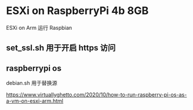 # ESXi on RaspberryPi 4b 8GB

ESXi on Arm 运行 Raspbian

## set_ssl.sh 用于开启 https 访问

## raspberrypi os

debian.sh 用于替换源

https://www.virtuallyghetto.com/2020/10/how-to-run-raspberry-pi-os-as-a-vm-on-esxi-arm.html
